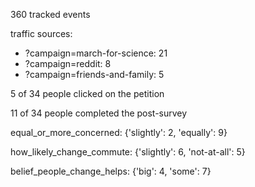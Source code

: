 360 tracked events

traffic sources:
 - ?campaign=march-for-science: 21
 - ?campaign=reddit: 8
 - ?campaign=friends-and-family: 5

5 of 34 people clicked on the petition

11 of 34 people completed the post-survey

equal_or_more_concerned: {'slightly': 2, 'equally': 9}

how_likely_change_commute: {'slightly': 6, 'not-at-all': 5}

belief_people_change_helps: {'big': 4, 'some': 7}

